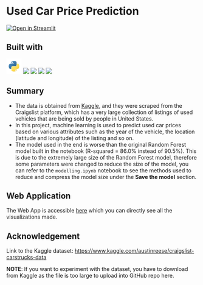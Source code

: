 # Used Car Price Prediction

[![Open in Streamlit](https://static.streamlit.io/badges/streamlit_badge_black_white.svg)](https://share.streamlit.io/ansonnn07/used-car-price-prediction/main/app.py)

## Built with
<code><img height="40" src="https://raw.githubusercontent.com/github/explore/80688e429a7d4ef2fca1e82350fe8e3517d3494d/topics/python/python.png"></code>
<code><img height="40" src="https://raw.githubusercontent.com/numpy/numpy/7e7f4adab814b223f7f917369a72757cd28b10cb/branding/icons/numpylogo.svg"></code>
<code><img height="40" src="https://raw.githubusercontent.com/pandas-dev/pandas/761bceb77d44aa63b71dda43ca46e8fd4b9d7422/web/pandas/static/img/pandas.svg"></code>
<code><img height="40" src="https://upload.wikimedia.org/wikipedia/commons/thumb/0/05/Scikit_learn_logo_small.svg/1280px-Scikit_learn_logo_small.svg.png"></code>
<code><img height="40" src="https://cdn.analyticsvidhya.com/wp-content/uploads/2020/10/image4.jpg"></code>

## Summary
- The data is obtained from [Kaggle](https://www.kaggle.com/austinreese/craigslist-carstrucks-data),
and they were scraped from the Craigslist platform, which has a very large collection of listings of 
used vehicles that are being sold by people in United States.
- In this project, machine learning is used to predict used car prices based on various attributes such as the year of the vehicle, the location (latitude and longitude) of the listing and so on.
- The model used in the end is worse than the original Random Forest model built in the notebook (R-squared = 86.0% instead of 90.5%). This is due to the extremely large size of the Random Forest model, therefore some parameters were changed to reduce the size of the model, you can refer to the `modelling.ipynb` notebook to see the methods used to reduce and compress the model size under the **Save the model** section.

## Web Application
The Web App is accessible [here](https://share.streamlit.io/ansonnn07/used-car-price-prediction/main/app.py) which you can directly see all the visualizations made.

## Acknowledgement
Link to the Kaggle dataset: https://www.kaggle.com/austinreese/craigslist-carstrucks-data

**NOTE**: If you want to experiment with the dataset, you have to download from Kaggle
as the file is too large to upload into GitHub repo here.